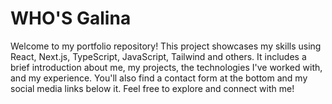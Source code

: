 # WHO'S Galina

Welcome to my portfolio repository!
This project showcases my skills using React, Next.js, TypeScript, JavaScript, Tailwind and others.
It includes a brief introduction about me, my projects, the technologies I've worked with, and my experience.
You'll also find a contact form at the bottom and my social media links below it. Feel free to explore and connect with me!
